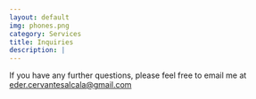 ```yaml
---
layout: default
img: phones.png
category: Services
title: Inquiries
description: |
---
```

If you have any further questions, please feel free to email me at eder.cervantesalcala@gmail.com